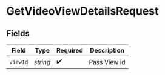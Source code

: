 # GetVideoViewDetailsRequest


## Fields

| Field              | Type               | Required           | Description        |
| ------------------ | ------------------ | ------------------ | ------------------ |
| `ViewId`           | *string*           | :heavy_check_mark: | Pass View id       |